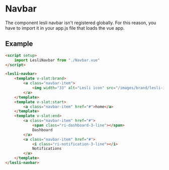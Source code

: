 <script setup>
    import LesliNavbar from "./Navbar.vue"
</script>

# Navbar
The component lesli navbar isn't registered globally. For this reason, you have to import it in your app.js file that loads the vue app.


## Example
```html
<script setup>
    import LesliNavbar from "./Navbar.vue"
</script>

<lesli-navbar>
    <template v-slot:brand>
        <a class="navbar-item">
            <img width="33" alt="Lesli icon" src="/images/brand/lesli-icon.svg" />        
        </a>
    </template>
    <template v-slot:start>
        <a class="navbar-item" href="#">home</a>
    </template>
    <template v-slot:end>
        <a class="navbar-item" href="#">
            <span class="ri-dashboard-3-line"></span>
            Dashboard
        </a>
        <a class="navbar-item" href="#">
            <i class="ri-notification-3-line"></i>
            Notifications
        </a>
    </template>
</lesli-navbar>
```


<lesli-navbar>
    <template v-slot:brand>
        <a class="navbar-item">
            <img width="33" alt="Lesli icon" src="/images/brand/lesli-icon.svg" />        
        </a>
    </template>
    <template v-slot:start>
        <a class="navbar-item" href="#">home</a>
    </template>
    <template v-slot:end>
        <a class="navbar-item" href="#">
            <span class="ri-dashboard-3-line"></span>
            Dashboard
        </a>
        <a class="navbar-item" href="#">
            <i class="ri-notification-3-line"></i>
            Notifications
        </a>
    </template>
</lesli-navbar>

<lesli-navbar :unresponsive="true">
    <template v-slot:brand>
        <a class="navbar-item">
            <img width="33" alt="Lesli icon" src="/images/brand/lesli-icon.svg" />        
        </a>
    </template>
    <template v-slot:start>
        <a class="navbar-item" href="#">home</a>
    </template>
    <template v-slot:end>
        <a class="navbar-item" href="#">
            <span class="ri-dashboard-3-line"></span>
            Dashboard
        </a>
        <a class="navbar-item" href="#">
            <i class="ri-notification-3-line"></i>
            Notifications
        </a>
    </template>
</lesli-navbar>


<lesli-navbar unresponsive>
    <template v-slot:brand>
        <a class="navbar-item">
            <img width="33" alt="Lesli icon" src="/images/brand/lesli-icon.svg" />        
        </a>
    </template>
    <template v-slot:end>
        <a class="navbar-item" href="#">
            <span class="ri-dashboard-3-line"></span>
            Dashboard
        </a>
        <a class="navbar-item" href="#">
            <i class="ri-notification-3-line"></i>
            Notifications
        </a>
    </template>
</lesli-navbar>
